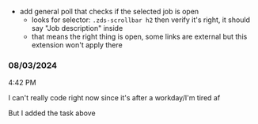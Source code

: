 - add general poll that checks if the selected job is open
  - looks for selector: `.zds-scrollbar h2` then verify it's right, it should say "Job description" inside
  - that means the right thing is open, some links are external but this extension won't apply there

### 08/03/2024

4:42 PM

I can't really code right now since it's after a workday/I'm tired af

But I added the task above
